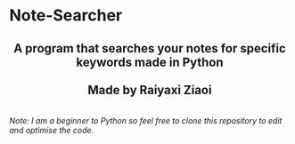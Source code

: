 # Note-Searcher

<div align="center"><h2>
    A program that searches your notes for specific keywords made in Python<br/><br/>Made by Raiyaxi Ziaoi
</h2></div>
<br/>

<i>
    Note: I am a beginner to Python so feel free to clone this repository to edit and optimise the code.
</i>
